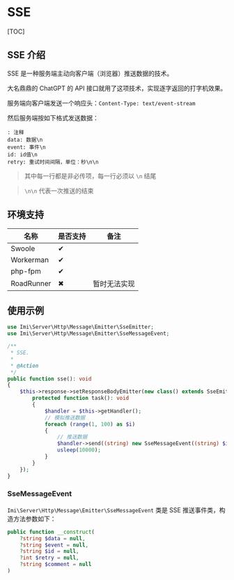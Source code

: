 # SSE

[TOC]

## SSE 介绍

SSE 是一种服务端主动向客户端（浏览器）推送数据的技术。

大名鼎鼎的 ChatGPT 的 API 接口就用了这项技术，实现逐字返回的打字机效果。

服务端向客户端发送一个响应头：`Content-Type: text/event-stream`

然后服务端按如下格式发送数据：

```text
: 注释
data: 数据\n
event: 事件\n
id: id值\n
retry: 重试时间间隔，单位：秒\n\n
```

> 其中每一行都是非必传项，每一行必须以 `\n` 结尾

> `\n\n` 代表一次推送的结束

## 环境支持

| 名称 | 是否支持 | 备注
| -|-|-
| Swoole | ✔ |  |
| Workerman | ✔ |  |
| php-fpm | ✔ |  |
| RoadRunner | ✖ | 暂时无法实现 |

## 使用示例

```php
use Imi\Server\Http\Message\Emitter\SseEmitter;
use Imi\Server\Http\Message\Emitter\SseMessageEvent;

/**
 * SSE.
 *
 * @Action
 */
public function sse(): void
{
    $this->response->setResponseBodyEmitter(new class() extends SseEmitter {
        protected function task(): void
        {
            $handler = $this->getHandler();
            // 模拟推送数据
            foreach (range(1, 100) as $i)
            {
                // 推送数据
                $handler->send((string) new SseMessageEvent((string) $i));
                usleep(10000);
            }
        }
    });
}
```

### SseMessageEvent

`Imi\Server\Http\Message\Emitter\SseMessageEvent` 类是 SSE 推送事件类，构造方法参数如下：

```php
public function __construct(
    ?string $data = null,
    ?string $event = null,
    ?string $id = null,
    ?int $retry = null,
    ?string $comment = null
)
```
